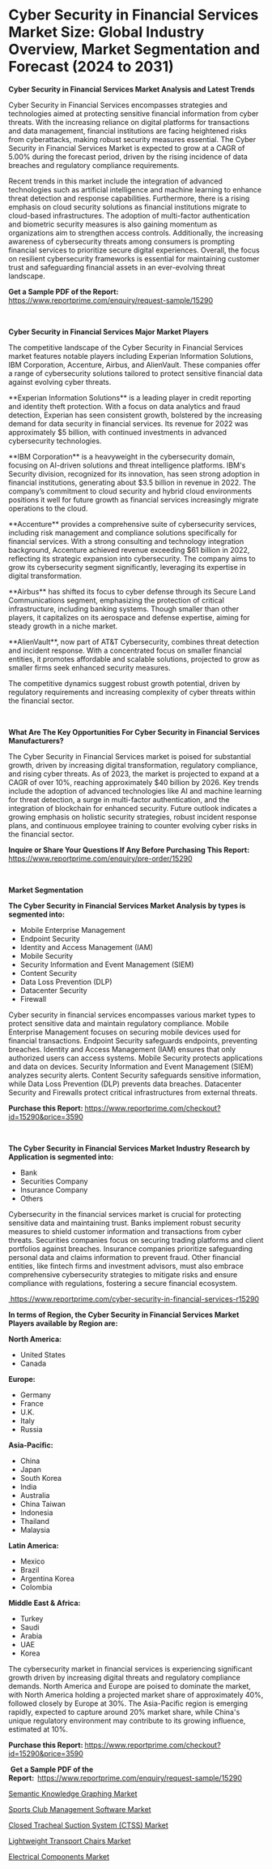 <p><h1>Cyber Security in Financial Services Market Size: Global Industry Overview, Market Segmentation and Forecast (2024 to 2031)</h1></p><p><strong>Cyber Security in Financial Services Market Analysis and Latest Trends</strong></p>
<p><p>Cyber Security in Financial Services encompasses strategies and technologies aimed at protecting sensitive financial information from cyber threats. With the increasing reliance on digital platforms for transactions and data management, financial institutions are facing heightened risks from cyberattacks, making robust security measures essential. The Cyber Security in Financial Services Market is expected to grow at a CAGR of 5.00% during the forecast period, driven by the rising incidence of data breaches and regulatory compliance requirements.</p><p>Recent trends in this market include the integration of advanced technologies such as artificial intelligence and machine learning to enhance threat detection and response capabilities. Furthermore, there is a rising emphasis on cloud security solutions as financial institutions migrate to cloud-based infrastructures. The adoption of multi-factor authentication and biometric security measures is also gaining momentum as organizations aim to strengthen access controls. Additionally, the increasing awareness of cybersecurity threats among consumers is prompting financial services to prioritize secure digital experiences. Overall, the focus on resilient cybersecurity frameworks is essential for maintaining customer trust and safeguarding financial assets in an ever-evolving threat landscape.</p></p>
<p><strong>Get a Sample PDF of the Report:&nbsp;</strong> <a href="https://www.reportprime.com/enquiry/request-sample/15290?utm_campaign=84&utm_medium=2&utm_source=Github&utm_content=ia&utm_term=29112024&utm_id=cyber-security-in-financial-services">https://www.reportprime.com/enquiry/request-sample/15290</a></p>
<p>&nbsp;</p>
<p><strong>Cyber Security in Financial Services Major Market Players</strong></p>
<p><p>The competitive landscape of the Cyber Security in Financial Services market features notable players including Experian Information Solutions, IBM Corporation, Accenture, Airbus, and AlienVault. These companies offer a range of cybersecurity solutions tailored to protect sensitive financial data against evolving cyber threats.</p><p>**Experian Information Solutions** is a leading player in credit reporting and identity theft protection. With a focus on data analytics and fraud detection, Experian has seen consistent growth, bolstered by the increasing demand for data security in financial services. Its revenue for 2022 was approximately $5 billion, with continued investments in advanced cybersecurity technologies.</p><p>**IBM Corporation** is a heavyweight in the cybersecurity domain, focusing on AI-driven solutions and threat intelligence platforms. IBM's Security division, recognized for its innovation, has seen strong adoption in financial institutions, generating about $3.5 billion in revenue in 2022. The company’s commitment to cloud security and hybrid cloud environments positions it well for future growth as financial services increasingly migrate operations to the cloud.</p><p>**Accenture** provides a comprehensive suite of cybersecurity services, including risk management and compliance solutions specifically for financial services. With a strong consulting and technology integration background, Accenture achieved revenue exceeding $61 billion in 2022, reflecting its strategic expansion into cybersecurity. The company aims to grow its cybersecurity segment significantly, leveraging its expertise in digital transformation.</p><p>**Airbus** has shifted its focus to cyber defense through its Secure Land Communications segment, emphasizing the protection of critical infrastructure, including banking systems. Though smaller than other players, it capitalizes on its aerospace and defense expertise, aiming for steady growth in a niche market.</p><p>**AlienVault**, now part of AT&T Cybersecurity, combines threat detection and incident response. With a concentrated focus on smaller financial entities, it promotes affordable and scalable solutions, projected to grow as smaller firms seek enhanced security measures.</p><p>The competitive dynamics suggest robust growth potential, driven by regulatory requirements and increasing complexity of cyber threats within the financial sector.</p></p>
<p>&nbsp;</p>
<p><strong>What Are The Key Opportunities For Cyber Security in Financial Services Manufacturers?</strong></p>
<p><p>The Cyber Security in Financial Services market is poised for substantial growth, driven by increasing digital transformation, regulatory compliance, and rising cyber threats. As of 2023, the market is projected to expand at a CAGR of over 10%, reaching approximately $40 billion by 2026. Key trends include the adoption of advanced technologies like AI and machine learning for threat detection, a surge in multi-factor authentication, and the integration of blockchain for enhanced security. Future outlook indicates a growing emphasis on holistic security strategies, robust incident response plans, and continuous employee training to counter evolving cyber risks in the financial sector.</p></p>
<p><strong>Inquire or Share Your Questions If Any Before Purchasing This Report:</strong> <a href="https://www.reportprime.com/enquiry/pre-order/15290?utm_campaign=84&utm_medium=2&utm_source=Github&utm_content=ia&utm_term=29112024&utm_id=cyber-security-in-financial-services">https://www.reportprime.com/enquiry/pre-order/15290</a></p>
<p>&nbsp;</p>
<p><strong>Market Segmentation</strong></p>
<p><strong>The Cyber Security in Financial Services Market Analysis by types is segmented into:</strong></p>
<p><ul><li>Mobile Enterprise Management</li><li>Endpoint Security</li><li>Identity and Access Management (IAM)</li><li>Mobile Security</li><li>Security Information and Event Management (SIEM)</li><li>Content Security</li><li>Data Loss Prevention (DLP)</li><li>Datacenter Security</li><li>Firewall</li></ul></p>
<p><p>Cyber security in financial services encompasses various market types to protect sensitive data and maintain regulatory compliance. Mobile Enterprise Management focuses on securing mobile devices used for financial transactions. Endpoint Security safeguards endpoints, preventing breaches. Identity and Access Management (IAM) ensures that only authorized users can access systems. Mobile Security protects applications and data on devices. Security Information and Event Management (SIEM) analyzes security alerts. Content Security safeguards sensitive information, while Data Loss Prevention (DLP) prevents data breaches. Datacenter Security and Firewalls protect critical infrastructures from external threats.</p></p>
<p><strong>Purchase this Report:&nbsp;</strong><a href="https://www.reportprime.com/checkout?id=15290&price=3590&utm_campaign=84&utm_medium=2&utm_source=Github&utm_content=ia&utm_term=29112024&utm_id=cyber-security-in-financial-services">https://www.reportprime.com/checkout?id=15290&price=3590</a></p>
<p>&nbsp;</p>
<p><strong>The Cyber Security in Financial Services Market Industry Research by Application is segmented into:</strong></p>
<p><ul><li>Bank</li><li>Securities Company</li><li>Insurance Company</li><li>Others</li></ul></p>
<p><p>Cybersecurity in the financial services market is crucial for protecting sensitive data and maintaining trust. Banks implement robust security measures to shield customer information and transactions from cyber threats. Securities companies focus on securing trading platforms and client portfolios against breaches. Insurance companies prioritize safeguarding personal data and claims information to prevent fraud. Other financial entities, like fintech firms and investment advisors, must also embrace comprehensive cybersecurity strategies to mitigate risks and ensure compliance with regulations, fostering a secure financial ecosystem.</p></p>
<p><a href="https://www.reportprime.com/cyber-security-in-financial-services-r15290?utm_campaign=84&utm_medium=2&utm_source=Github&utm_content=ia&utm_term=29112024&utm_id=cyber-security-in-financial-services">&nbsp;https://www.reportprime.com/cyber-security-in-financial-services-r15290</a></p>
<p><strong>In terms of Region, the Cyber Security in Financial Services Market Players available by Region are:</strong></p>
<p>
    <p> <strong> North America: </strong>
        <ul>
            <li>United States</li>
            <li>Canada</li>
        </ul>
        </p> 
    <p> <strong> Europe: </strong>
        <ul>
            <li>Germany</li>
            <li>France</li>
            <li>U.K.</li>
            <li>Italy</li>
            <li>Russia</li>
        </ul>
        </p> 
    <p> <strong> Asia-Pacific: </strong>
        <ul>
            <li>China</li>
            <li>Japan</li>
            <li>South Korea</li>
            <li>India</li>
            <li>Australia</li>
            <li>China Taiwan</li>
            <li>Indonesia</li>
            <li>Thailand</li>
            <li>Malaysia</li>
        </ul>
        </p> 
    <p> <strong> Latin America: </strong>
        <ul>
            <li>Mexico</li>
            <li>Brazil</li>
            <li>Argentina Korea</li>
            <li>Colombia</li>
        </ul>
        </p> 
    <p> <strong> Middle East & Africa: </strong>
        <ul>
            <li>Turkey</li>
            <li>Saudi</li>
            <li>Arabia</li>
            <li>UAE</li>
            <li>Korea</li>
        </ul>
    </p>
    </p>
<p><p>The cybersecurity market in financial services is experiencing significant growth driven by increasing digital threats and regulatory compliance demands. North America and Europe are poised to dominate the market, with North America holding a projected market share of approximately 40%, followed closely by Europe at 30%. The Asia-Pacific region is emerging rapidly, expected to capture around 20% market share, while China's unique regulatory environment may contribute to its growing influence, estimated at 10%.</p></p>
<p><strong>Purchase this Report: </strong><a href="https://www.reportprime.com/checkout?id=15290&price=3590&utm_campaign=84&utm_medium=2&utm_source=Github&utm_content=ia&utm_term=29112024&utm_id=cyber-security-in-financial-services">https://www.reportprime.com/checkout?id=15290&price=3590</a></p>
<p>&nbsp;<strong>Get a Sample PDF of the Report:&nbsp;&nbsp;</strong><a href="https://www.reportprime.com/enquiry/request-sample/15290?utm_campaign=84&utm_medium=2&utm_source=Github&utm_content=ia&utm_term=29112024&utm_id=cyber-security-in-financial-services">https://www.reportprime.com/enquiry/request-sample/15290</a></p>
<p><strong></strong></p>
<p><p><a href="https://github.com/AngelaWalsh696/Market-Research-Report-List-1/blob/main/semantic-knowledge-graphing-market.md?utm_campaign=84&utm_medium=2&utm_source=Github&utm_content=ia&utm_term=29112024&utm_id=cyber-security-in-financial-services">Semantic Knowledge Graphing Market</a></p><p><a href="https://github.com/jontyhinseyxe/Market-Research-Report-List-1/blob/main/sports-club-management-software-market.md?utm_campaign=84&utm_medium=2&utm_source=Github&utm_content=ia&utm_term=29112024&utm_id=cyber-security-in-financial-services">Sports Club Management Software Market</a></p><p><a href="https://issuu.com/reportprime-2/docs/closed-tracheal-suction-system-ctss-market-size-20?utm_campaign=84&utm_medium=2&utm_source=Github&utm_content=ia&utm_term=29112024&utm_id=cyber-security-in-financial-services">Closed Tracheal Suction System (CTSS) Market</a></p><p><a href="https://issuu.com/reportprime-2/docs/lightweight-transport-chairs-market-size-2030.pptx?utm_campaign=84&utm_medium=2&utm_source=Github&utm_content=ia&utm_term=29112024&utm_id=cyber-security-in-financial-services">Lightweight Transport Chairs Market</a></p><p><a href="https://www.linkedin.com/pulse/electrical-components-market-size-revenue-analysis-cagr-41-from-i1juf?utm_campaign=84&utm_medium=2&utm_source=Github&utm_content=ia&utm_term=29112024&utm_id=cyber-security-in-financial-services">Electrical Components Market</a></p></p>